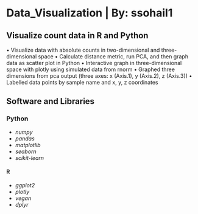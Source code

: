 # Data_Visualization  |  By: ssohail1

## Visualize count data in R and Python
• Visualize data with absolute counts in two-dimensional and three-dimensional space
• Calculate distance metric, run PCA, and then graph data as scatter plot in Python
• Interactive graph in three-dimensional space with plotly using simulated data from rnorm
• Graphed three dimensions from pca output (three axes: x (Axis.1), y (Axis.2), z (Axis.3)) 
• Labelled data points by sample name and x, y, z coordinates

## Software and Libraries

### Python
- *numpy*
- *pandas*
- *matplotlib*
- *seaborn* 
- *scikit-learn*

#### R
- *ggplot2*
- *plotly*
- *vegan*
- *dplyr*
